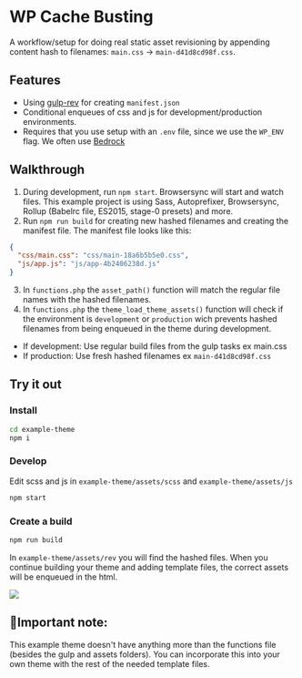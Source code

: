 # WP Cache Busting

A workflow/setup for doing real static asset revisioning by appending content hash to filenames: `main.css` → `main-d41d8cd98f.css`.

## Features
+ Using [gulp-rev](https://github.com/sindresorhus/gulp-rev) for creating `manifest.json`
+ Conditional enqueues of css and js for development/production environments.
+ Requires that you use setup with an `.env` file, since we use the `WP_ENV` flag. We often use [Bedrock](https://github.com/roots/bedrock)

## Walkthrough

1. During development, run `npm start`. Browsersync will start and watch files. This example project is using Sass, Autoprefixer, Browsersync, Rollup (Babelrc file, ES2015, stage-0 presets) and more.
2. Run `npm run build` for creating new hashed filenames and creating the manifest file. The manifest file looks like this:
```json
{
  "css/main.css": "css/main-18a6b5b5e0.css",
  "js/app.js": "js/app-4b2406238d.js"
}
```
3. In `functions.php` the `asset_path()` function will match the regular file names with the hashed filenames.
4. In `functions.php` the `theme_load_theme_assets()` function will check if the environment is `development` or `production` wich prevents hashed filenames from being enqueued in the theme during development.
+ If development: Use regular build files from the gulp tasks ex main.css
+ If production: Use fresh hashed filenames ex `main-d41d8cd98f.css`

## Try it out

### Install
```bash
cd example-theme
npm i
```
### Develop
Edit scss and js in `example-theme/assets/scss` and `example-theme/assets/js`
```bash
npm start
```

### Create a build
```bash
npm run build
```

In `example-theme/assets/rev` you will find the hashed files. When you continue building your theme and adding template files, the correct assets will be enqueued in the html.

![](https://res.cloudinary.com/urre/image/upload/v1493125509/attmidj2tz1jpzu5ab6n.png)

## 🙋‍Important note: 
This example theme doesn't have anything more than the functions file (besides the gulp and assets folders). You can incorporate this into your own theme with the rest of the needed template files.

